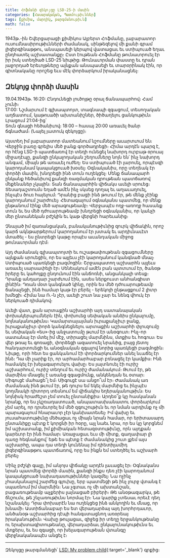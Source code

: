 ```yaml
---
title: Հոֆմանի զեկոյցը LSD-25-ի մասին
categories: [Հասարակական, Պատմութիւններ]
tags: [քիմիա, մարդիկ, թարգմանութիւն]
math: false
---
```


1943թ.-ին Շվերցարացի քիմիկոս Ալբերտ Հոֆմանը, լաբարատոր ուսումնասիրութիւնների ժամանակ, սինթեզելով մի քանի գրամ լիզերգինաթթու, անսպասելի կերպով վատացաւ եւ ստիպուած եղաւ ընդհատել աշխատանքը։
Ըստ էութեան Հոֆմանը թունաւորուել էր իր իսկ ստեղծած LSD-25 նիւթից։ Թունաւորման փաստը եւ դրան յաջորդած երեւոյթները այնքան անսպասելի եւ տարօրինակ էին, որ գիտնականը որոշեց եւս մէկ փորձարկում իրականացնել։

## **Զեկոյց փորձի մասին**

19.04.1943թ. 16:20: Ընդունեցի լուծոյթը օրալ ճանապարհով։ Համ չունի։  
17:00: Նշմարւում է գլխապտոյտ, տագնապի զգացում, տեսողական աղճատում, կաթուածի ախտանիշներ, ծիծաղելու ցանկութիւն։  
Լրացում 21:04-ից՝  
Տուն գնացի հեծանիւով։ 18:00 – հասայ 20:00 առաւել ծանր ճգնաժամ։ (Նայել յատուկ զեկոյցը)։

Այստեղ իմ լաբարատոր մատեանում նշումները աւարտւում են։ Վերջին բառը գրելիս մեծ ջանք գործադրեցի։ Հիմա արդէն պարզ է, որ հէնց LSD-ի պատճառով էր տեղի ունեցել նախորդ ուրբաթ օրուայ միջադէպը, քանզի ընկալողական շեղումները նոյն են՝ ինչ նախորդ անգամ, միայն թե առաւել ուժեղ։ Ես ստիպուած էի լարուել, որպէսզի կարողանամ կապակցուած խօսել։ Օգնականիս, որը տեղեակ էր փորձի մասին, խնդրեցի ինձ տուն ուղեկցել։ Մենք ճանապարհ ընկանք հեծանիւով քանզի ռազմական դրութեան պատճառով մեքենաներ չկային։ Տան ճանապարհին վիճակս աւելի սրուեց։ Տեսադաշտումս եղած ամէն ինչ սկսեց դողալ եւ աղաւաղուել, ինչպէս ծուռ հայելում։ Դրանից բացի ինձ թուում էր, թե մենք չէինք կարողանում շարժուել։ Հետագայում օգնականս պատմեց, որ մենք ընթանում էինք մեծ արագութեամբ։ Վերջապէս ողջ-առողջ հասանք տուն եւ ես մեծ դժուարութեամբ խնդրեցի օգնականիս, որ կանչի մեր ընտանեկան բժշկին եւ կաթ վերցնի հարեւանից։

Չնայած իմ զառանցական, բանականութիւնից զուրկ վիճակին, որոշ կարճ ակնթարթերում կարողանում էր յստակ եւ արդիւնաւէտ մտածել - ես ընտրեցի կաթը որպէս աւանդական միջոց թունաւորման դէմ։

Այդ ժամանակ գլխապտոյտի եւ ուշաթափութեան զգացումները այնքան սրուեցին, որ ես այլեւս չէի կարողանում կանգնած մնալ։ Ստիպուած պառկեցի բազմոցին։ Շրջապատող աշխարհն այլեւս առաւել սարսափելի էր։ Սենեակում ամէն բան պտտւում էր, ծանօթ իրերը եւ կահոյքը ընդունում էին անճոռնի, անցանկալի տեսք։ Դրանք անդադար շարժւում էին, ասես ներքուստ անհանգիստ լինէին։ Դռան մօտ կանգնած կինը, որին ես մեծ դժուարութեամբ ճանաչեցի, ինձ համար կաթ էր բերել - երեկոյի ընթացքում 2 լիտր խմեցի։ Հիմա նա Ռ.-ն չէր, աւելի շուտ նա չար եւ նենգ վհուկ էր ներկուած դիմակով։

Աւելի վատ, քան արտաքին աշխարհի այդ սատանայական փոխակերպումներն էին, փոխուեց սեփական անձիս ընկալումը, նոյնականութիւնս։ Կամարտայայման իւրաքանչիւր ջանք, իւրաքանչիւր փորձ կանգնեցնելու արտաքին աշխարհի փլուզումը եւ սեփական «ես»-ից անջատումը թւում էր անօգուտ։ Ինչ-որ սատանայ էր մտել իմ մէջ, տիրացել մարմնինս, մտքիս եւ հոգուս։ Ես վեր թռայ եւ գոռացի, փորձեցի ազատուել նրանից, բայց յետոյ հանդարտուեցի եւ անօգնական զգալով նորից պառկեցի բազմոցին։ Նիւթը, որի հետ ես ցանկանում էի փորձարկումներ անել նւաճել էր ինձ։ Դա մի չարիք էր, որ արհամարհաբար բռնացել էր կամքիս։ Ինձ համակել էր խելագարուելու վախը։ Ես յայտնուել էի ուրիշ աշխարհում, ուրիշ տեղում եւ ուրիշ ժամանակում։ Թւում էր, թե մարմինս մնացել է առանց զգացմունք, անկենդան եւ օտար։ Միգուցէ մահացե՞լ եմ։ Միգուցէ սա անցո՞ւմ էր։ Ժամանակ առ ժամանակ ինձ թւում էր, թե դուրս եմ եկել մարմնից եւ ինչպէս կողմնակի դիտորդ տեսնում եմ վիճակիս եղերականութիւն։ Ես նոյնիսկ հրաժեշտ չեմ տուել ընտանիքիս։ Արդեօ՞ք կը հասկանան նրանք, որ ես չկշռադատուած, անպատասխանատու փորձարկում չեմ արել, որ դրսեւորել եմ մեծ զգուշութիւն եւ որ նման արդիւնք ոչ մի պարագայում հնարաւոր չէր կանխատեսել։ Իմ վախը եւ յուսահատութիւնը մեծացաւ ոչ միայն նրան համար, որ երիտասարդ ընտանիքը պէտք է կորցնի իր հօրը, այլ նաեւ նրա, որ ես կը կորցնեմ իմ աշխատանք, իմ քիմիական հետազօտութիւնը, որն այդքան կարեւոր էր ինձ համար։ Առաջացաւ եւս մի միտք, գաղափար լի դառը հեգնանքով՝ եթե ես պէտք է ժամանակից շուտ լքեմ այս աշխարհը, ապա դա տեղի կունենայ իմ դիետիլամիդ լիզերգինաթթու պատճառով, որը ես ինքն եմ ստեղծել եւ աշխարհ բերել։

Մինչ բժշկի գալը, իմ անյոյս վիճակը արդէն լաւացել էր։ Օգնականս նրան պատմեց փորձի մասին, քանզի ինքս դեռ չէի կարողանում կապակցուած նախադասութիւններ կազմել։ Նա ոչինչ չհասկանալով շարժեց գլուխը, երբ պատմեցի թե ինչ լուրջ վտանգ է սպառնում իմ մարմնին։ Նա չգտաւ ոչ մի ախտանշան, բացառութեամբ աչքերիս լայնացած բիբերի։ Թե անօթազարկս, թե ճնշումս, թե շնչառութիւնս նորմալ էր։ Նա կարիք չտեսաւ որեւէ դեղ նշանակել։ Դրա փոխարէն նա ուղեկցեց ինձ անկողին եւ մնաց, որ խնամի։ Աստիճանաբար ես ետ վերադարձայ այդ խորհրդաւոր, անծանօթ աշխարհից դէպի հանգստացնող առօրեայ իրականութիւն։ Վախը թուլացաւ, զիջեց իր տեղը երջանկութեանը ու երախտագիտութեանը, վերադարձաւ ընկալունակութիւնս եւ մտքերս, եւ ես զգացի, որ խելագարութեան վտանգը վերջնականապէս անցել է։

---

Զեկոյցը թարգմանեցի՝ [LSD: My problem child](https://www.amazon.com/s?k=9780199639410){:target='\_blank'} գրքից։
